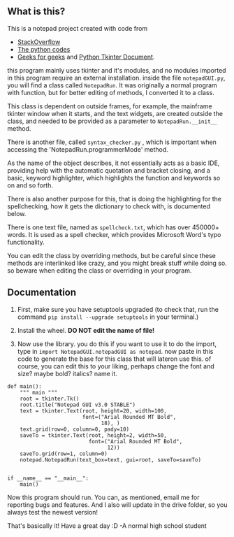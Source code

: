 ## What is this?

This is a notepad project created with code from
* [StackOverflow](https://www.stackoverflow.com)
* [The python codes](thepythoncodes.com)
* [Geeks for geeks](geeksforgeeks.org)
and [Python Tkinter Document](https://docs.python.org/3/library/tkinter.html).

this program mainly uses tkinter and it's modules, and no modules imported
in this program require an external installation.
inside the file `notepadGUI.py`, you will find a class called `NotepadRun`.
It was originally a normal program with function, but for better editing of
methods, I converted it to a class.

This class is dependent on outside frames, for example, the mainframe
tkinter window when it starts, and the text widgets, are created outside
the class, and needed to be provided as a parameter to `NotepadRun.__init__`
method.

There is another file, called `syntax_checker.py` , which is important when
accessing the 'NotepadRun.programmerMode' method.

As the name of the object describes, it not essentially acts as a basic IDE,
providing help with the automatic quotation and bracket closing, and a basic,
keyword highlighter, which highlights the function and keywords so on and so
forth.

There is also another purpose for this, that is doing the highlighting for
the spellchecking, how it gets the dictionary to check with, is documented
below.

There is one text file, named as `spellcheck.txt`, which has over 450000+
words. It is used as a spell checker, which provides Microsoft Word's typo functionality.

You can edit the class by overriding methods, but be careful since these
methods are interlinked like crazy, and you might break stuff while doing so.
so beware when editing the class or overriding in your program.


## Documentation

1.  First, make sure you have setuptools upgraded (to check that, run the command
`pip install --upgrade setuptools` in your terminal.)

2. Install the wheel. **DO NOT edit the name of file!**

3. Now use the library. you do this if you want to use it
to do the import, type in `import NotepadGUI.notepadGUI as notepad`.
now paste in this code to generate the base for this class that will lateron use this.
of course, you can edit this to your liking, perhaps change the font and size? maybe bold? italics? name it.
```python3
def main():
    """ main """
    root = tkinter.Tk()
    root.title("Notepad GUI v3.0 STABLE")
    text = tkinter.Text(root, height=20, width=100,
                        font=("Arial Rounded MT Bold",
                              18), )
    text.grid(row=0, column=0, pady=10)
    saveTo = tkinter.Text(root, height=2, width=50,
                          font=("Arial Rounded MT Bold",
                                12))
    saveTo.grid(row=1, column=0)
    notepad.NotepadRun(text_box=text, gui=root, saveTo=saveTo)


if __name__ == "__main__":
    main()
```

Now this program should run. 
You can, as mentioned, email me for reporting bugs and features. 
And I also will update in the drive folder, so you always test the newest version!

That's basically it!
Have a great day :D
-A normal high school student
